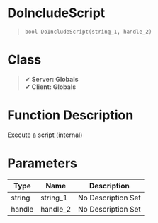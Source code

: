 # DoIncludeScript
> `bool DoIncludeScript(string_1, handle_2)`
# Class
> __✔ Server: Globals__  
> __✔ Client: Globals__  
# Function Description
Execute a script (internal)
# Parameters
Type|Name|Description
--|--|--
string|string_1|No Description Set
handle|handle_2|No Description Set
